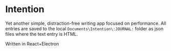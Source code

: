 # Intention

Yet another simple, distraction-free writing app focused on performance. All
entries are saved to the local `Documents\Intention\:JOURNAL:` folder as json
files where the text entry is HTML.

Written in React+Electron
